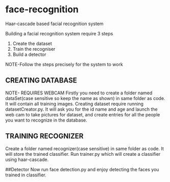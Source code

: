 # face-recognition
Haar-cascade based facial recognition system


Building a facial recognition system require 3 steps
1) Create the dataset
2) Train the recogniser
3) Build a detector

NOTE-Follow the steps precisely for the system to work

## CREATING DATABASE
NOTE- REQUIRES WEBCAM
Firstly you need to create a folder named dataSet(case sensitive so keep the name as shown) in same folder as code. It will contain all training images.
Creating dataset require running datasetCreator.py. It will ask you for the id name and age and launch the web cam to take pictures for dataset,
and create entries for all the people you want to recognize in the database.

## TRAINING RECOGNIZER
Create a folder named recognizer(case sensitive) in same folder as code. It will store the trained classifier.
Run trainer.py which will create a classifier using haar-cascade.

##Detector
Now run face detection.py and enjoy detecting the faces you trained in classifier.


